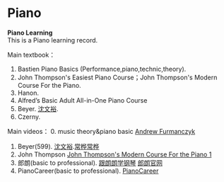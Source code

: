 # Piano
**Piano Learning**  
This is a Piano learning record.

Main textbook：
1. Bastien Piano Basics (Performance,piano,technic,theory).
2. John Thompson's Easiest Piano Course；John Thompson's Modern Course For the Piano.
3. Hanon.
4. Alfred’s Basic Adult All-in-One Piano Course
5. Beyer. [沈文裕](https://www.bilibili.com/video/av13558618).
6. Czerny.

Main videos：
0. music theory&piano basic [Andrew Furmanczyk](https://www.youtube.com/user/Lypur)
1. Beyer(599). [沈文裕](https://www.bilibili.com/video/av13558618).[常桦](https://www.bilibili.com/video/av44021049/)[常桦](https://www.youtube.com/watch?v=XA0RUPnOPTI&list=PL743e_Pi2XnPBn2VADe4qa213rvglzI5u)
2. John Thompson [John Thompson's Modern Course For the Piano 1](https://www.bilibili.com/video/av13612721)
3. 郎朗(basic to professional). [跟朗朗学钢琴](https://www.bilibili.com/video/av62117371) [郎朗官网](https://www.langlangofficial.com/) 
4. PianoCareer(basic to professional). [PianoCareer](https://www.youtube.com/channel/UCtT_GkgxBCbbLecptrRqSRg)

